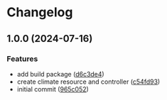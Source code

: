 # Changelog

## 1.0.0 (2024-07-16)


### Features

* add build package ([d6c3de4](https://github.com/froystein/temp-operator/commit/d6c3de4a88322ea054666c25b11d324d322df092))
* create climate resource and controller ([c54fd93](https://github.com/froystein/temp-operator/commit/c54fd93e67a06f6ee5cc43edc29f58390476901c))
* initial commit ([965c052](https://github.com/froystein/temp-operator/commit/965c052e8b6540308a8b8a611ee7a0d973060ce0))
